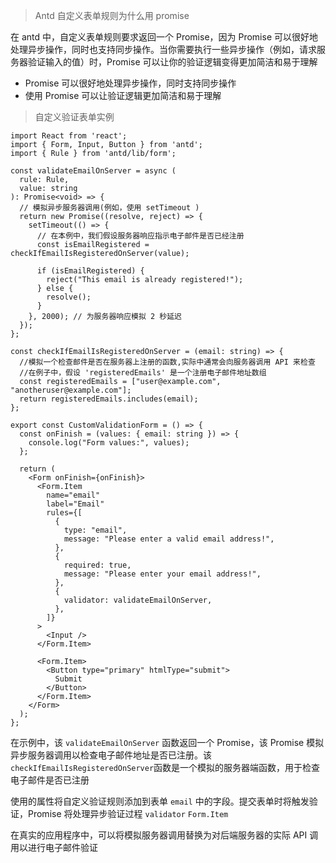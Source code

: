 > Antd 自定义表单规则为什么用 promise

在 antd 中，自定义表单规则要求返回一个 Promise，因为 Promise 可以很好地处理异步操作，同时也支持同步操作。当你需要执行一些异步操作（例如，请求服务器验证输入的值）时，Promise 可以让你的验证逻辑变得更加简洁和易于理解



* Promise 可以很好地处理异步操作，同时支持同步操作
* 使用 Promise 可以让验证逻辑更加简洁和易于理解



> 自定义验证表单实例

```tsx
import React from 'react';
import { Form, Input, Button } from 'antd';
import { Rule } from 'antd/lib/form';

const validateEmailOnServer = async (
  rule: Rule,
  value: string
): Promise<void> => {
  // 模拟异步服务器调用(例如，使用 setTimeout )
  return new Promise((resolve, reject) => {
    setTimeout(() => {
      // 在本例中，我们假设服务器响应指示电子邮件是否已经注册
      const isEmailRegistered = checkIfEmailIsRegisteredOnServer(value);

      if (isEmailRegistered) {
        reject("This email is already registered!");
      } else {
        resolve();
      }
    }, 2000); // 为服务器响应模拟 2 秒延迟
  });
};

const checkIfEmailIsRegisteredOnServer = (email: string) => {
  //模拟一个检查邮件是否在服务器上注册的函数,实际中通常会向服务器调用 API 来检查
  //在例子中，假设 'registeredEmails' 是一个注册电子邮件地址数组
  const registeredEmails = ["user@example.com", "anotheruser@example.com"];
  return registeredEmails.includes(email);
};

export const CustomValidationForm = () => {
  const onFinish = (values: { email: string }) => {
    console.log("Form values:", values);
  };

  return (
    <Form onFinish={onFinish}>
      <Form.Item
        name="email"
        label="Email"
        rules={[
          {
            type: "email",
            message: "Please enter a valid email address!",
          },
          {
            required: true,
            message: "Please enter your email address!",
          },
          {
            validator: validateEmailOnServer,
          },
        ]}
      >
        <Input />
      </Form.Item>

      <Form.Item>
        <Button type="primary" htmlType="submit">
          Submit
        </Button>
      </Form.Item>
    </Form>
  );
};

```



在示例中，该 `validateEmailOnServer` 函数返回一个 Promise，该 Promise 模拟异步服务器调用以检查电子邮件地址是否已注册。该`checkIfEmailIsRegisteredOnServer`函数是一个模拟的服务器端函数，用于检查电子邮件是否已注册

使用的属性将自定义验证规则添加到表单 `email` 中的字段。提交表单时将触发验证，Promise 将处理异步验证过程 `validator` `Form.Item`

在真实的应用程序中，可以将模拟服务器调用替换为对后端服务器的实际 API 调用以进行电子邮件验证


